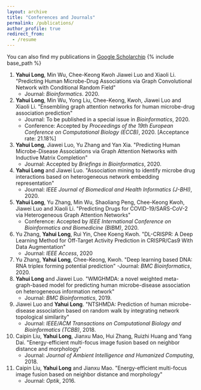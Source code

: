 ```yaml
---
layout: archive
title: "Conferences and Journals"
permalink: /publications/
author_profile: true
redirect_from:
  - /resume
---
```

You can also find my publications in [Google Scholarchip](https://scholar.google.com/citations?user=lUoNEgcAAAAJ&hl=zh-CN&oi=ao)
{% include base_path %}

1. **Yahui Long**, Min Wu, Chee-Keong Kwoh Jiawei Luo and Xiaoli Li. "Predicting Human Microbe-Drug Associations via Graph Convolutional Network with Conditional Random Field"
   - Journal: *Bioinformatics*. 2020.
2. **Yahui Long**, Min Wu, Yong Liu, Chee-Keong, Kwoh, Jiawei Luo and Xiaoli Li. "Ensembling graph attention networks for human microbe-drug association prediction"
   - Journal: To be published in a special issue in *Bioinformatics*, 2020.
   - Conference: Accepted by *Proceedings of the 19th European Conference on Computational Biology (ECCB)*, 2020. [Acceptance rate: 21.18%]
3. **Yahui Long**, Jiawei Luo, Yu Zhang and Yan Xia. "Predicting Human Microbe-Disease Associations via Graph Attention Networks with Inductive Matrix Completion"
   - Journal: Accepted by *Briefings in Bioinformatics*, 2020.
4. **Yahui Long** and Jiawei Luo. "Association mining to identify microbe drug interactions based on heterogeneous network embedding representation" 
   - Journal: *IEEE Journal of Biomedical and Health Informatics (J-BHI)*, 2020.
5. **Yahui Long**, Yu Zhang, Min Wu, Shaoliang Peng, Chee-Keong Kwoh, Jiawei Luo and Xiaoli Li. "Predicting Drugs for COVID-19/SARS-CoV-2 via Heterogeneous Graph Attention Networks"
   - Conference: Accepted by *IEEE International Conference on Bioinformatics and Biomedicine (BIBM)*, 2020.   
6. Yu Zhang, **Yahui Long**, Rui Yin, Chee Koeng Kwoh. "DL-CRISPR: A Deep Learning Method for Off-Target Activity Prediction in CRISPR/Cas9 With Data Augmentation"
   - Journal: *IEEE Access*, 2020
7. Yu Zhang, **Yahui Long**, Chee-Keong, Kwoh. "Deep learning based DNA: RNA triplex forming potential prediction"
   -Journal: *BMC Bioinformatics*, 2020. 
8. **Yahui Long** and Jiawei Luo. "WMGHMDA: a novel weighted meta-graph-based model for predicting human microbe-disease association on heterogeneous information network"   
   - Journal: *BMC Bioinformatics*, 2019.
9. Jiawei Luo and **Yahui Long**. "NTSHMDA: Prediction of human microbe-disease association based on random walk by integrating network topological similarity"
   - Journal: *IEEE/ACM Transactions on Computational Biology and Bioinformatics (TCBB)*, 2018.
10. Caipin Liu, **Yahui Long**, Jianxu Mao, Hui Zhang, Ruizhi Huang and Yang Dai. "Energy-efficient multi-focus image fusion based on neighbor distance and morphology"
    - Journal: *Journal of Ambient Intelligence and Humanized Computing*, 2018.
11. Caipin Liu, **Yahui Long** and Jianxu Mao. "Energy-efficient multi-focus image fusion based on neighbor distance and morphology"
    - Journal: *Optik*, 2016.   

  
  

 









